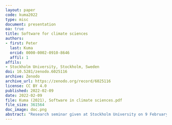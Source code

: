 ```yaml
---
layout: paper
code: kuma2022
type: misc
document: presentation
oa: true
title: Software for climate sciences
authors:
- first: Peter
  last: Kuma
  orcid: 0000-0002-0910-8646
  affil: 1
affils:
- Stockholm University, Stockholm, Sweden
doi: 10.5281/zenodo.6025116
archive: Zenodo
archive_url: https://zenodo.org/record/6025116
license: CC BY 4.0
published: 2022-02-09
date: 2022-02-09
file: Kuma (2021), Software in climate sciences.pdf
file_size: 361564
doc_image: doc.png
abstract: "Research seminar given at Stockholm University on 9 February 2022."
---
```

